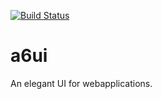 [![Build Status](https://travis-ci.org/akinza/a6ui.svg?branch=master)](https://travis-ci.org/akinza/a6ui)
# a6ui
An elegant UI for webapplications.
